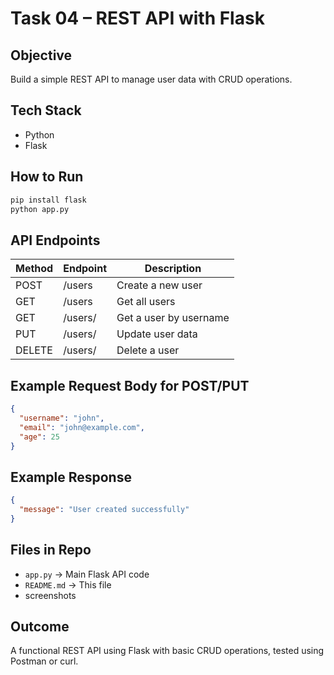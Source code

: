 # Task 04 – REST API with Flask

## Objective
Build a simple REST API to manage user data with CRUD operations.

## Tech Stack
- Python
- Flask

## How to Run
```bash
pip install flask
python app.py
```

## API Endpoints

| Method | Endpoint           | Description            |
|--------|--------------------|------------------------|
| POST   | /users             | Create a new user      |
| GET    | /users             | Get all users          |
| GET    | /users/<username>  | Get a user by username |
| PUT    | /users/<username>  | Update user data       |
| DELETE | /users/<username>  | Delete a user          |

## Example Request Body for POST/PUT
```json
{
  "username": "john",
  "email": "john@example.com",
  "age": 25
}
```

## Example Response
```json
{
  "message": "User created successfully"
}
```

## Files in Repo
- `app.py` → Main Flask API code
- `README.md` → This file
-  screenshots

## Outcome
A functional REST API using Flask with basic CRUD operations, tested using Postman or curl.

